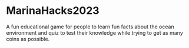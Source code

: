 # MarinaHacks2023
A fun educational game for people to learn fun facts about the ocean environment and quiz to test their knowledge while trying to get as many coins as possible. 
